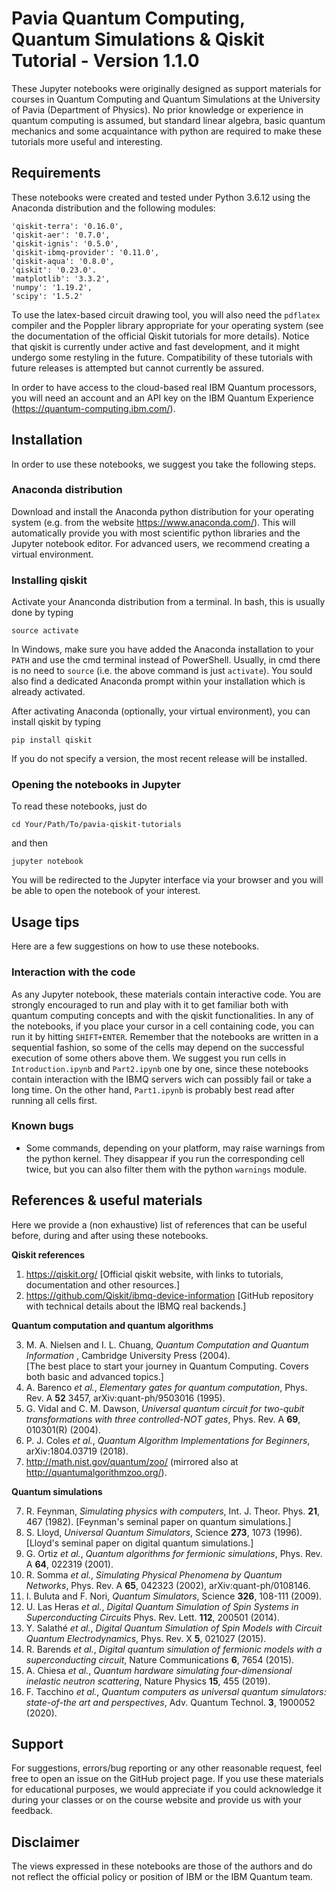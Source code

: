 # Pavia Quantum Computing, Quantum Simulations & Qiskit Tutorial - Version 1.1.0

These Jupyter notebooks were originally designed as support materials for courses in Quantum Computing and Quantum Simulations at the University of Pavia (Department of Physics).
No prior knowledge or experience in quantum computing is assumed, but standard linear algebra, basic quantum mechanics and some acquaintance with
python are required to make these tutorials more useful and interesting.

## Requirements

These notebooks were created and tested under Python 3.6.12 using the Anaconda distribution and the following modules:  
```
'qiskit-terra': '0.16.0',
'qiskit-aer': '0.7.0',
'qiskit-ignis': '0.5.0',
'qiskit-ibmq-provider': '0.11.0',
'qiskit-aqua': '0.8.0',
'qiskit': '0.23.0'.
'matplotlib': '3.3.2',
'numpy': '1.19.2',
'scipy': '1.5.2'
```
To use the latex-based circuit drawing tool, you will also need the `pdflatex` compiler and the Poppler library appropriate for your operating system (see the documentation of the official Qiskit tutorials for more details).
Notice that qiskit is currently under active and fast development, and it might undergo some restyling in the future. Compatibility of 
these tutorials with future releases is attempted but cannot currently be assured.

In order to have access to the cloud-based real IBM Quantum processors, you will need an account and an API key on the IBM Quantum Experience 
(https://quantum-computing.ibm.com/).

## Installation

In order to use these notebooks, we suggest you take the following steps.

### Anaconda distribution

Download and install the Anaconda python distribution for your operating system (e.g. from the website <https://www.anaconda.com/>).
This will automatically provide you with most scientific python libraries and the Jupyter notebook editor. For advanced users, we recommend creating
a virtual environment.

### Installing qiskit

Activate your Ananconda distribution from a terminal. In bash, this is usually done by typing
```
source activate
```
In Windows, make sure you have added the Anaconda installation to your `PATH` and use the cmd terminal instead of PowerShell. Usually, in cmd
there is no need to `source` (i.e. the above command is just `activate`). You sould also find a dedicated Anaconda prompt within 
your installation which is already activated.

After activating Anaconda (optionally, your virtual environment), you can install qiskit by typing
```
pip install qiskit
```
If you do not specify a version, the most recent release will be installed.

### Opening the notebooks in Jupyter

To read these notebooks, just do
```
cd Your/Path/To/pavia-qiskit-tutorials
```
and then
```
jupyter notebook
```
You will be redirected to the Jupyter interface via your browser and you will be able to open the notebook of your interest.

## Usage tips

Here are a few suggestions on how to use these notebooks.

### Interaction with the code 

As any Jupyter notebook, these materials contain interactive code. You are strongly encouraged to run and play with
it to get familiar both with quantum computing concepts and with the qiskit functionalities. In any of the notebooks, if you place your cursor in a cell 
containing code, you can run it by hitting `SHIFT+ENTER`. Remember that the notebooks are written in a sequential fashion, so some of the cells may depend on the successful
execution of some others above them. We suggest you run cells in `Introduction.ipynb` and `Part2.ipynb` one by one, since these notebooks contain interaction with
the IBMQ servers wich can possibly fail or take a long time. On the other hand, `Part1.ipynb` is probably best read after running all cells first.

### Known bugs

* Some commands, depending on your platform, may raise warnings from the python kernel. They disappear if you run the corresponding cell twice, but you 
can also filter them with the python  `warnings` module.

## References & useful materials

Here we provide a (non exhaustive) list of references that can be useful before, during and after using these notebooks.

__Qiskit references__
1. https://qiskit.org/ [Official qiskit website, with links to tutorials, documentation and other resources.]  
2. https://github.com/Qiskit/ibmq-device-information [GitHub repository with technical details about the IBMQ real backends.]  

__Quantum computation and quantum algorithms__

3. M. A. Nielsen and I. L. Chuang, _Quantum Computation and Quantum Information_ , Cambridge University
Press (2004).  
    [The best place to start your journey in Quantum Computing. Covers both basic and advanced topics.] 
4. A. Barenco _et al._, _Elementary gates for quantum computation_, Phys. Rev. A __52__ 3457, arXiv:quant-ph/9503016 (1995).
5. G. Vidal and C. M. Dawson, _Universal quantum circuit for two-qubit transformations with three controlled-NOT gates_, Phys. Rev. A __69__, 010301(R) (2004).
6. P. J. Coles _et al._, _Quantum Algorithm Implementations for Beginners_, arXiv:1804.03719 (2018).
7. <http://math.nist.gov/quantum/zoo/> (mirrored also at <http://quantumalgorithmzoo.org/>).

__Quantum simulations__

7. R. Feynman, _Simulating physics with computers_, Int. J. Theor. Phys. __21__, 467 (1982). [Feynman's seminal paper on quantum simulations.]
8. S. Lloyd, _Universal Quantum Simulators_, Science __273__, 1073 (1996). [Lloyd's seminal paper on digital quantum simulations.]
9. G. Ortiz _et al._, _Quantum algorithms for fermionic simulations_, Phys. Rev. A __64__, 022319 (2001).
10. R. Somma _et al._, _Simulating Physical Phenomena by Quantum Networks_, Phys. Rev. A __65__, 042323 (2002), arXiv:quant-ph/0108146.
11. I. Buluta and F. Nori, _Quantum Simulators_, Science __326__, 108-111 (2009).
12. U. Las Heras _et al._, _Digital Quantum Simulation of Spin Systems in Superconducting Circuits_ Phys. Rev. Lett. __112__, 200501 (2014).
13. Y. Salathé _et al._, _Digital Quantum Simulation of Spin Models with Circuit Quantum Electrodynamics_, Phys. Rev. X __5__, 021027 (2015).
14. R. Barends _et al._, _Digital quantum simulation of fermionic models with a superconducting circuit_, Nature Communications __6__, 7654 (2015).
15. A. Chiesa _et al._, _Quantum hardware simulating four-dimensional inelastic neutron scattering_, Nature Physics __15__, 455 (2019).
16. F. Tacchino _et al._, _Quantum computers as universal quantum simulators: state-of-the art and perspectives_, Adv. Quantum Technol. __3__, 1900052 (2020).

## Support

For suggestions, errors/bug reporting or any other reasonable request, feel free to open an issue on the GitHub project page. If you use these materials 
for educational purposes, we would appreciate if you could acknowledge it during your classes or on the course website and provide us with your feedback.

## Disclaimer

The views expressed in these notebooks are those of the authors and do not reflect the official policy or position of IBM or the IBM Quantum team.

